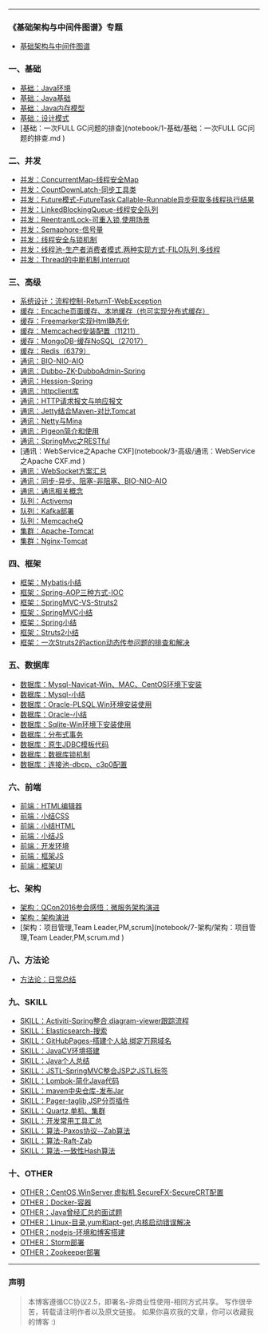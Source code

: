

<div>
<script async src="https://pagead2.googlesyndication.com/pagead/js/adsbygoogle.js"></script>
<!-- 正方形A -->
<ins class="adsbygoogle"
     style="display:block"
     data-ad-client="ca-pub-4895131469989222"
     data-ad-slot="2633113994"
     data-ad-format="auto"
     data-full-width-responsive="true"></ins>
<script>
     (adsbygoogle = window.adsbygoogle || []).push({});
</script>
</div>

---


### 《基础架构与中间件图谱》专题
- [基础架构与中间件图谱](notebook/0-基础架构与中间件图谱/架构：基础架构与中间件图谱.md )


### 一、基础
- [基础：Java环境](notebook/1-基础/基础：Java环境.md )
- [基础：Java基础](notebook/1-基础/基础：Java基础.md )
- [基础：Java内存模型](notebook/1-基础/基础：Java内存模型.md )
- [基础：设计模式](notebook/1-基础/基础：设计模式.md )
- [基础：一次FULL GC问题的排查](notebook/1-基础/基础：一次FULL GC问题的排查.md )


### 二、并发
- [并发：ConcurrentMap-线程安全Map](notebook/2-并发/并发：ConcurrentMap-线程安全Map.md )
- [并发：CountDownLatch-同步工具类](notebook/2-并发/并发：CountDownLatch-同步工具类.md )
- [并发：Future模式-FutureTask,Callable-Runnable异步获取多线程执行结果](notebook/2-并发/并发：Future模式-FutureTask,Callable-Runnable异步获取多线程执行结果.md )
- [并发：LinkedBlockingQueue-线程安全队列](notebook/2-并发/并发：LinkedBlockingQueue-线程安全队列.md )
- [并发：ReentrantLock-可重入锁,使用场景](notebook/2-并发/并发：ReentrantLock-可重入锁,使用场景.md )
- [并发：Semaphore-信号量](notebook/2-并发/并发：Semaphore-信号量.md )
- [并发：线程安全与锁机制](notebook/2-并发/并发：线程安全与锁机制.md )
- [并发：线程池-生产者消费者模式,两种实现方式-FILO队列,多线程](notebook/2-并发/并发：线程池-生产者消费者模式,两种实现方式-FILO队列,多线程.md )
- [并发：Thread的中断机制,interrupt](notebook/2-并发/并发：Thread的中断机制,interrupt.md )


### 三、高级
- [系统设计：流程控制-ReturnT-WebException](notebook/3-高级/系统设计：流程控制-ReturnT-WebException.md )
- [缓存：Encache页面缓存、本地缓存（也可实现分布式缓存）](notebook/3-高级/缓存：Encache页面缓存、本地缓存（也可实现分布式缓存）.md )
- [缓存：Freemarker实现Html静态化](notebook/3-高级/缓存：Freemarker实现Html静态化.md )
- [缓存：Memcached安装配置（11211）](notebook/3-高级/缓存：Memcached安装配置（11211）.md )
- [缓存：MongoDB-缓存NoSQL（27017）](notebook/3-高级/缓存：MongoDB-缓存NoSQL（27017）.md )
- [缓存：Redis（6379）](notebook/3-高级/缓存：Redis（6379）.md )
- [通讯：BIO-NIO-AIO](notebook/3-高级/通讯：BIO-NIO-AIO.md )
- [通讯：Dubbo-ZK-DubboAdmin-Spring](notebook/3-高级/通讯：Dubbo-ZK-DubboAdmin-Spring.md )
- [通讯：Hession-Spring](notebook/3-高级/通讯：Hession-Spring.md )
- [通讯：httpclient库](notebook/3-高级/通讯：httpclient库.md )
- [通讯：HTTP请求报文与响应报文](notebook/3-高级/通讯：HTTP请求报文与响应报文.md )
- [通讯：Jetty结合Maven-对比Tomcat](notebook/3-高级/通讯：Jetty结合Maven-对比Tomcat.md )
- [通讯：Netty与Mina](notebook/3-高级/通讯：Netty与Mina.md )
- [通讯：Pigeon简介和使用](notebook/3-高级/通讯：Pigeon简介和使用.md )
- [通讯：SpringMvc之RESTful](notebook/3-高级/通讯：SpringMvc之RESTful.md )
- [通讯：WebService之Apache CXF](notebook/3-高级/通讯：WebService之Apache CXF.md )
- [通讯：WebSocket方案汇总](notebook/3-高级/通讯：WebSocket方案汇总.md )
- [通讯：同步-异步、阻塞-非阻塞、BIO-NIO-AIO](notebook/3-高级/通讯：同步-异步、阻塞-非阻塞、BIO-NIO-AIO.md )
- [通讯：通讯相关概念](notebook/3-高级/通讯：通讯相关概念.md )
- [队列：Activemq](notebook/3-高级/队列：Activemq.md )
- [队列：Kafka部署](notebook/3-高级/队列：Kafka部署.md )
- [队列：MemcacheQ](notebook/3-高级/队列：MemcacheQ.md )
- [集群：Apache-Tomcat](notebook/3-高级/集群：Apache-Tomcat.md )
- [集群：Nginx-Tomcat](notebook/3-高级/集群：Nginx-Tomcat.md )


### 四、框架
- [框架：Mybatis小结](notebook/4-框架/框架：Mybatis小结.md )
- [框架：Spring-AOP三种方式-IOC](notebook/4-框架/框架：Spring-AOP三种方式-IOC.md )
- [框架：SpringMVC-VS-Struts2](notebook/4-框架/框架：SpringMVC-VS-Struts2.md )
- [框架：SpringMVC小结](notebook/4-框架/框架：SpringMVC小结.md )
- [框架：Spring小结](notebook/4-框架/框架：Spring小结.md )
- [框架：Struts2小结](notebook/4-框架/框架：Struts2小结.md )
- [框架：一次Struts2的action动态传参问题的排查和解决](notebook/4-框架/框架：一次Struts2的action动态传参问题的排查和解决.md )


### 五、数据库
- [数据库：Mysql-Navicat-Win、MAC、CentOS环境下安装](notebook/5-数据库/数据库：Mysql-Navicat-Win、MAC、CentOS环境下安装.md )
- [数据库：Mysql-小结](notebook/5-数据库/数据库：Mysql-小结.md )
- [数据库：Oracle-PLSQL,Win环境安装使用](notebook/5-数据库/数据库：Oracle-PLSQL,Win环境安装使用.md )
- [数据库：Oracle-小结](notebook/5-数据库/数据库：Oracle-小结.md )
- [数据库：Sqlite-Win环境下安装使用](notebook/5-数据库/数据库：Sqlite-Win环境下安装使用.md )
- [数据库：分布式事务](notebook/5-数据库/数据库：分布式事务.md )
- [数据库：原生JDBC模板代码](notebook/5-数据库/数据库：原生JDBC模板代码.md )
- [数据库：数据库锁机制](notebook/5-数据库/数据库：数据库锁机制.md )
- [数据库：连接池-dbcp、c3p0配置](notebook/5-数据库/数据库：连接池-dbcp、c3p0配置.md )


### 六、前端
- [前端：HTML编辑器](notebook/6-前端/前端：HTML编辑器.md )
- [前端：小结CSS](notebook/6-前端/前端：小结CSS.md )
- [前端：小结HTML](notebook/6-前端/前端：小结HTML.md )
- [前端：小结JS](notebook/6-前端/前端：小结JS.md )
- [前端：开发环境](notebook/6-前端/前端：开发环境.md )
- [前端：框架JS](notebook/6-前端/前端：框架JS.md )
- [前端：框架UI](notebook/6-前端/前端：框架UI.md )


### 七、架构
- [架构：QCon2016参会感悟：微服务架构演进](notebook/7-架构/架构：QCon2016参会感悟：微服务架构演进.md )
- [架构：架构演进](notebook/7-架构/架构：架构演进.md )
- [架构：项目管理,Team Leader,PM,scrum](notebook/7-架构/架构：项目管理,Team Leader,PM,scrum.md )


### 八、方法论
- [方法论：日常总结](notebook/8-方法论/方法论：日常总结.md )


### 九、SKILL
- [SKILL：Activiti-Spring整合,diagram-viewer跟踪流程](notebook/9-SKILL/SKILL：Activiti-Spring整合,diagram-viewer跟踪流程.md )
- [SKILL：Elasticsearch-搜索](notebook/9-SKILL/SKILL：Elasticsearch-搜索.md )
- [SKILL：GitHubPages-搭建个人站,绑定万网域名](notebook/9-SKILL/SKILL：GitHubPages-搭建个人站,绑定万网域名.md )
- [SKILL：JavaCV环境搭建](notebook/9-SKILL/SKILL：JavaCV环境搭建.md )
- [SKILL：Java个人总结](notebook/9-SKILL/SKILL：Java个人总结.md )
- [SKILL：JSTL-SpringMVC整合JSP之JSTL标签](notebook/9-SKILL/SKILL：JSTL-SpringMVC整合JSP之JSTL标签.md )
- [SKILL：Lombok-简化Java代码](notebook/9-SKILL/SKILL：Lombok-简化Java代码.md )
- [SKILL：maven中央仓库-发布Jar](notebook/9-SKILL/SKILL：maven中央仓库-发布Jar.md )
- [SKILL：Pager-taglib,JSP分页插件](notebook/9-SKILL/SKILL：Pager-taglib,JSP分页插件.md )
- [SKILL：Quartz,单机、集群](notebook/9-SKILL/SKILL：Quartz,单机、集群.md )
- [SKILL：开发常用工具汇总](notebook/9-SKILL/SKILL：开发常用工具汇总.md )
- [SKILL：算法-Paxos协议--Zab算法](notebook/9-SKILL/SKILL：算法-Paxos协议--Zab算法.md )
- [SKILL：算法-Raft-Zab](notebook/9-SKILL/SKILL：算法-Raft-Zab.md )
- [SKILL：算法-一致性Hash算法](notebook/9-SKILL/SKILL：算法-一致性Hash算法.md )


### 十、OTHER
- [OTHER：CentOS,WinServer,虚拟机,SecureFX-SecureCRT配置](notebook/10-OTHER/OTHER：CentOS,WinServer,虚拟机,SecureFX-SecureCRT配置.md )
- [OTHER：Docker-容器](notebook/10-OTHER/OTHER：Docker-容器.md )
- [OTHER：Java曾经汇总的面试题](notebook/10-OTHER/OTHER：Java曾经汇总的面试题.md )
- [OTHER：Linux-目录,yum和apt-get,内核启动错误解决](notebook/10-OTHER/OTHER：Linux-目录,yum和apt-get,内核启动错误解决.md )
- [OTHER：nodejs-环境和博客搭建](notebook/10-OTHER/OTHER：nodejs-环境和博客搭建.md )
- [OTHER：Storm部署](notebook/10-OTHER/OTHER：Storm部署.md )
- [OTHER：Zookeeper部署](notebook/10-OTHER/OTHER：Zookeeper部署.md )



---

### 声明
> 本博客遵循CC协议2.5，即署名-非商业性使用-相同方式共享。
  写作很辛苦，转载请注明作者以及原文链接。
  如果你喜欢我的文章，你可以收藏我的博客 :)
  